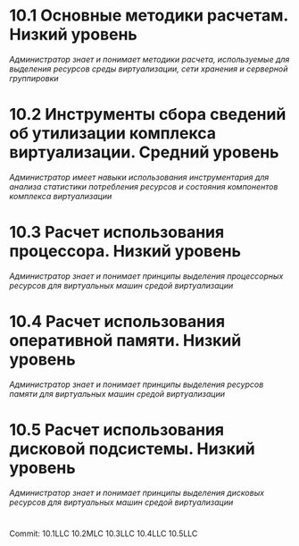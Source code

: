 # **10.1 Основные методики расчетам. Низкий уровень**

*Администратор знает и понимает методики расчета, используемые для выделения ресурсов среды виртуализации, сети хранения и серверной группировки*
#

# **10.2 Инструменты сбора сведений об утилизации комплекса виртуализации. Средний уровень**

*Администратор имеет навыки использования инструментария для анализа статистики потребления ресурсов и состояния компонентов  комплекса виртуализации*
#

# **10.3 Расчет использования процессора. Низкий уровень**

*Администратор знает и понимает принципы выделения процессорных ресурсов для виртуальных машин средой виртуализации*
#

# **10.4 Расчет использования оперативной памяти. Низкий уровень**

*Администратор знает и понимает принципы выделения ресурсов памяти для виртуальных машин средой виртуализации*
#

# **10.5 Расчет использования дисковой подсистемы. Низкий уровень**

*Администратор знает и понимает принципы выделения дисковых ресурсов для виртуальных машин средой виртуализации*
#

Commit: 10.1LLC 10.2MLC 10.3LLC 10.4LLC 10.5LLC
